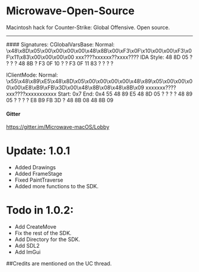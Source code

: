# Microwave-Open-Source
Macintosh hack for Counter-Strike: Global Offensive. Open source.
<hr>
#### Signatures:
CGlobalVarsBase:
Normal: \x48\x8D\x05\x00\x00\x00\x00\x48\x8B\x00\xF3\x0F\x10\x00\x00\xF3\x0F\x11\x83\x00\x00\x00\x00   xxx????xxxxxx??xxxx????
IDA Style: 48 8D 05 ? ? ? ? 48 8B ? F3 0F 10 ? ? F3 0F 11 83 ? ? ? ? 

IClientMode:
Normal: \x55\x48\x89\xE5\x48\x8D\x05\x00\x00\x00\x00\x48\x89\x05\x00\x00\x00\x00\xE8\xB9\xFB\x3D\x00\x48\x8B\x08\x48\x8B\x09 xxxxxxx????xxx????xxxxxxxxxxx
Start: 0x7
End: 0x4
55 48 89 E5 48 8D 05 ? ? ? ? 48 89 05 ? ? ? ? E8 B9 FB 3D ? 48 8B 08 48 8B 09


#### Gitter
https://gitter.im/Microwave-macOS/Lobby

# Update: 1.0.1
+ Added Drawings
+ Added FrameStage
+ Fixed PaintTraverse
+ Added more functions to the SDK.

# Todo in 1.0.2:
* Add CreateMove
* Fix the rest of the SDK.
* Add Directory for the SDK.
* Add SDL2
* Add ImGui

##Credits are mentioned on the UC thread.
